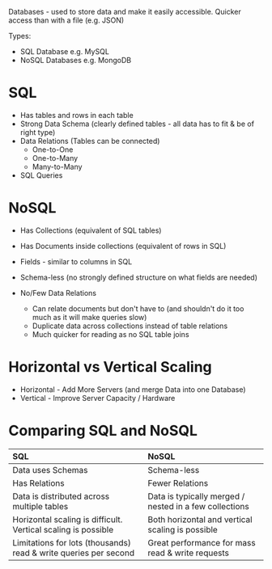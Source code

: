 Databases - used to store data and make it easily accessible. Quicker access than with a file (e.g. JSON)

Types:
- SQL Database e.g. MySQL
- NoSQL Databases e.g. MongoDB

# SQL

- Has tables and rows in each table
- Strong Data Schema (clearly defined tables - all data has to fit & be of right type)
- Data Relations (Tables can be connected)
    - One-to-One
    - One-to-Many
    - Many-to-Many
- SQL Queries 

# NoSQL

- Has Collections (equivalent of SQL tables)
- Has Documents inside collections (equivalent of rows in SQL)
- Fields - similar to columns in SQL
- Schema-less (no strongly defined structure on what fields are needed)

- No/Few Data Relations
    - Can relate documents but don't have to (and shouldn't do it too much as it will make queries slow)
    - Duplicate data across collections instead of table relations
    - Much quicker for reading as no SQL table joins

# Horizontal vs Vertical Scaling

- Horizontal - Add More Servers (and merge Data into one Database)
- Vertical - Improve Server Capacity / Hardware

# Comparing SQL and NoSQL

| SQL | NoSQL |
| :--- | :--- |
| Data uses Schemas | Schema-less |
| Has Relations | Fewer Relations |
| Data is distributed across multiple tables | Data is typically merged / nested in a few collections |
| Horizontal scaling is difficult. Vertical scaling is possible | Both horizontal and vertical scaling is possible |
| Limitations for lots (thousands) read & write queries per second | Great performance for mass read & write requests |
